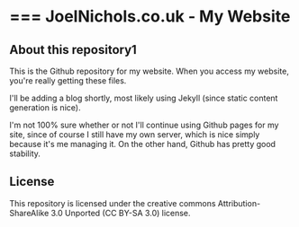 ===
JoelNichols.co.uk - My Website
===

About this repository1
---
This is the Github repository for my website. When you access my website, you're really getting these files.

I'll be adding a blog shortly, most likely using Jekyll (since static content generation is nice). 

I'm not 100% sure whether or not I'll continue using Github pages for my site, since of course I still have my own server, which is nice simply because it's me managing it. On the other hand, Github has pretty good stability.

License
---
This repository is licensed under the creative commons Attribution-ShareAlike 3.0 Unported (CC BY-SA 3.0) license. 
